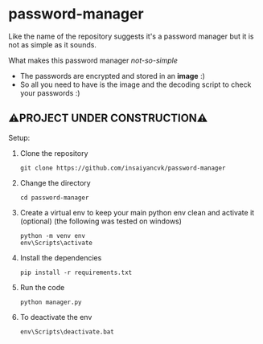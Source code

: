# password-manager
Like the name of the repository suggests it's a password manager but it is not as simple as it sounds.

What makes this password manager _not-so-simple_
- The passwords are encrypted and stored in an **image** :)
- So all you need to have is the image and the decoding script to check your passwords :)

## ⚠️PROJECT UNDER CONSTRUCTION⚠️

Setup:

1. Clone the repository

    ```
    git clone https://github.com/insaiyancvk/password-manager
    ```

2. Change the directory

    ```
    cd password-manager
    ```

3. Create a virtual env to keep your main python env clean and activate it (optional) (the following was tested on windows)

    ```
    python -m venv env
    env\Scripts\activate
    ```

3. Install the dependencies

    ```
    pip install -r requirements.txt
    ```

4. Run the code

    ```
    python manager.py
    ```

5. To deactivate the env

    ```
    env\Scripts\deactivate.bat
    ```